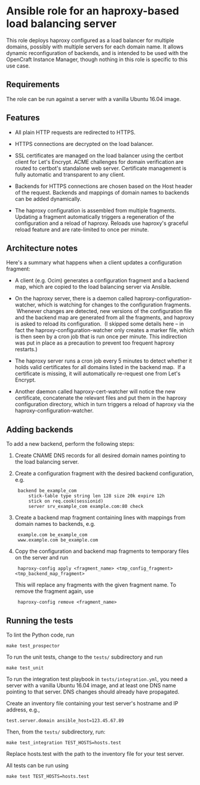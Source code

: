 Ansible role for an haproxy-based load balancing server
=======================================================

This role deploys haproxy configured as a load balancer for multiple domains,
possibly with multiple servers for each domain name.  It allows dynamic
reconfiguration of backends, and is intended to be used with the OpenCraft
Instance Manager, though nothing in this role is specific to this use case.

Requirements
------------

The role can be run against a server with a vanilla Ubuntu 16.04 image.

Features
--------

* All plain HTTP requests are redirected to HTTPS.

* HTTPS connections are decrypted on the load balancer.

* SSL certificates are managed on the load balancer using the certbot client for
  Let's Encrypt.  ACME challenges for domain verification are routed to
  certbot's standalone web server.  Certificate management is fully automatic
  and transparent to any client.

* Backends for HTTPS connections are chosen based on the Host header of the
  request.  Backends and mappings of domain names to backends can be added
  dynamically.

* The haproxy configuration is assembled from multiple fragments.  Updating a
  fragment automatically triggers a regeneration of the configuration and a
  reload of haproxy.  Reloads use haproxy's graceful reload feature and are
  rate-limited to once per minute.

Architecture notes
------------------

Here's a summary what happens when a client updates a configuration fragment:

* A client (e.g. Ocim) generates a configuration fragment and a backend map,
  which are copied to the load balancing server via Ansible.

* On the haproxy server, there is a daemon called haproxy-configuration-watcher,
  which is watching for changes to the configuration fragments.  Whenever
  changes are detected, new versions of the configuration file and the backend
  map are generated from all the fragments, and haproxy is asked to reload its
  configuration.  (I skipped some details here – in fact the
  haproxy-configuration-watcher only creates a marker file, which is then seen
  by a cron job that is run once per minute.  This indirection was put in place
  as a precaution to prevent too frequent haproxy restarts.)

* The haproxy server runs a cron job every 5 minutes to detect whether it holds
  valid certificates for all domains listed in the backend map.  If a
  certificate is missing, it will automatically re-request one from Let's
  Encrypt.

* Another daemon called haproxy-cert-watcher will notice the new certificate,
  concatenate the relevant files and put them in the haproxy configuration
  directory, which in turn triggers a reload of haproxy via the
  haproxy-configuration-watcher.

Adding backends
---------------

To add a new backend, perform the following steps:

1. Create CNAME DNS records for all desired domain names pointing to the load
   balancing server.

2. Create a configuration fragment with the desired backend configuration, e.g.

        backend be_example_com
            stick-table type string len 128 size 20k expire 12h
            stick on req.cook(sessionid)
            server srv_example_com example.com:80 check

3. Create a backend map fragment containing lines with mappings from domain
   names to backends, e.g.

        example.com be_example_com
        www.example.com be_example.com

4. Copy the configuration and backend map fragments to temporary files on the
   server and run

        haproxy-config apply <fragment_name> <tmp_config_fragment> <tmp_backend_map_fragment>

   This will replace any fragments with the given fragment name.  To remove the
   fragment again, use

        haproxy-config remove <fragment_name>

Running the tests
-----------------

To lint the Python code, run

    make test_prospector

To run the unit tests, change to the `tests/` subdirectory and run

    make test_unit

To run the integration test playbook in `tests/integration.yml`, you need a
server with a vanilla Ubuntu 16.04 image, and at least one DNS name pointing to
that server.  DNS changes should already have propagated.

Create an inventory file containing your test server's hostname and IP address, e.g.,

    test.server.domain ansible_host=123.45.67.89

Then, from the `tests/` subdirectory, run:

    make test_integration TEST_HOSTS=hosts.test

Replace hosts.test with the path to the inventory file for your test server.

All tests can be run using

    make test TEST_HOSTS=hosts.test
